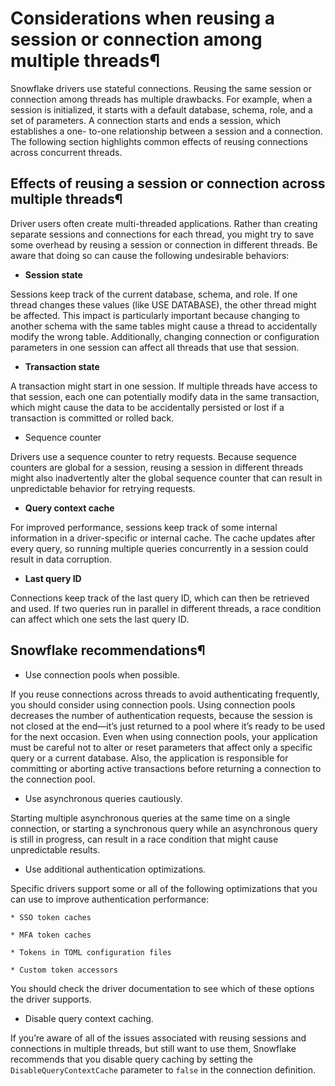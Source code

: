 # Considerations when reusing a session or connection among multiple threads¶

Snowflake drivers use stateful connections. Reusing the same session or
connection among threads has multiple drawbacks. For example, when a session
is initialized, it starts with a default database, schema, role, and a set of
parameters. A connection starts and ends a session, which establishes a one-
to-one relationship between a session and a connection. The following section
highlights common effects of reusing connections across concurrent threads.

## Effects of reusing a session or connection across multiple threads¶

Driver users often create multi-threaded applications. Rather than creating
separate sessions and connections for each thread, you might try to save some
overhead by reusing a session or connection in different threads. Be aware
that doing so can cause the following undesirable behaviors:

  * **Session state**

Sessions keep track of the current database, schema, and role. If one thread
changes these values (like USE DATABASE), the other thread might be affected.
This impact is particularly important because changing to another schema with
the same tables might cause a thread to accidentally modify the wrong table.
Additionally, changing connection or configuration parameters in one session
can affect all threads that use that session.

  * **Transaction state**

A transaction might start in one session. If multiple threads have access to
that session, each one can potentially modify data in the same transaction,
which might cause the data to be accidentally persisted or lost if a
transaction is committed or rolled back.

  * Sequence counter

Drivers use a sequence counter to retry requests. Because sequence counters
are global for a session, reusing a session in different threads might also
inadvertently alter the global sequence counter that can result in
unpredictable behavior for retrying requests.

  * **Query context cache**

For improved performance, sessions keep track of some internal information in
a driver-specific or internal cache. The cache updates after every query, so
running multiple queries concurrently in a session could result in data
corruption.

  * **Last query ID**

Connections keep track of the last query ID, which can then be retrieved and
used. If two queries run in parallel in different threads, a race condition
can affect which one sets the last query ID.

## Snowflake recommendations¶

  * Use connection pools when possible.

If you reuse connections across threads to avoid authenticating frequently,
you should consider using connection pools. Using connection pools decreases
the number of authentication requests, because the session is not closed at
the end—it’s just returned to a pool where it’s ready to be used for the next
occasion. Even when using connection pools, your application must be careful
not to alter or reset parameters that affect only a specific query or a
current database. Also, the application is responsible for committing or
aborting active transactions before returning a connection to the connection
pool.

  * Use asynchronous queries cautiously.

Starting multiple asynchronous queries at the same time on a single
connection, or starting a synchronous query while an asynchronous query is
still in progress, can result in a race condition that might cause
unpredictable results.

  * Use additional authentication optimizations.

Specific drivers support some or all of the following optimizations that you
can use to improve authentication performance:

    * SSO token caches

    * MFA token caches

    * Tokens in TOML configuration files

    * Custom token accessors

You should check the driver documentation to see which of these options the
driver supports.

  * Disable query context caching.

If you’re aware of all of the issues associated with reusing sessions and
connections in multiple threads, but still want to use them, Snowflake
recommends that you disable query caching by setting the
`DisableQueryContextCache` parameter to `false` in the connection definition.

